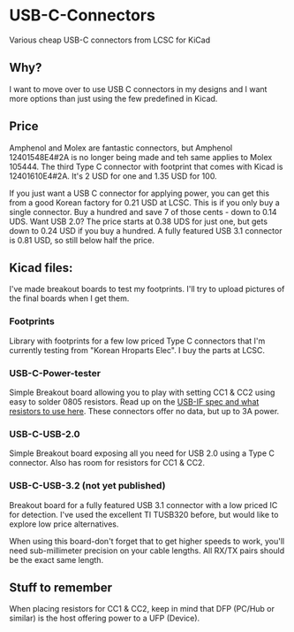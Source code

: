 # USB-C-Connectors
Various cheap USB-C connectors from LCSC for KiCad

## Why?
I want to move over to use USB C connectors in my designs and I want more options than just using the few predefined in Kicad.

## Price
Amphenol and Molex are fantastic connectors, but Amphenol 12401548E4#2A is no longer being made and teh same applies to Molex 105444. The third Type C connector with footprint that comes with Kicad is 12401610E4#2A. It's 2 USD for one and 1.35 USD for 100.

If you just want a USB C connector for applying power, you can get this from a good Korean factory for 0.21 USD at LCSC. This is if you only buy a single connector. Buy a hundred and save 7 of those cents - down to 0.14 UDS. Want USB 2.0? The price starts at 0.38 UDS for just one, but gets down to 0.24 USD if you buy a hundred. A fully featured USB 3.1 connector is 0.81 USD, so still below half the price.

## Kicad files:
I've made breakout boards to test my footprints. I'll try to upload pictures of the final boards when I get them.
 
### Footprints
Library with footprints for a few low priced Type C connectors that I'm currently testing from "Korean Hroparts Elec". I buy the parts at LCSC.

### USB-C-Power-tester
Simple Breakout board allowing you to play with setting CC1 & CC2 using easy to solder 0805 resistors. Read up on the [USB-IF spec and what resistors to use here](http://ww1.microchip.com/downloads/en/appnotes/00001953a.pdf). These connectors offer no data, but up to 3A power.

### USB-C-USB-2.0
Simple Breakout board exposing all you need for USB 2.0 using a Type C connector. Also has room for resistors for CC1 & CC2.

### USB-C-USB-3.2 (not yet published)
Breakout board for a fully featured USB 3.1 connector with a low priced IC for detection. I've used the excellent TI TUSB320 before, but would like to explore low price alternatives.

When using this board-don't forget that to get higher speeds to work, you'll need sub-millimeter precision on your cable lengths. All RX/TX pairs should be the exact same length.

## Stuff to remember
When placing resistors for CC1 & CC2, keep in mind that DFP (PC/Hub or similar) is the host offering power to a UFP (Device).